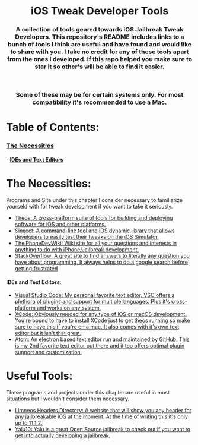 <p align="center">
  <h1 align="center">iOS Tweak Developer Tools</h1>
  <h3 align="center">    A collection of tools geared towards iOS Jailbreak Tweak Developers. This repository's README includes links to a bunch of tools I think are useful and have found and would like to share with you. I take no credit for any of these tools apart from the ones I developed. If this repo helped you make sure to star it so other's will be able to find it easier.</h3>
  </br><h3 align="center">Some of these may be for certain systems only. For most compatibility it's recommended to use a Mac.</h3>
</p>

# Table of Contents:

### [The Necessities](https://github.com/M4cs/iOS-Tweak-Dev-Tools/blob/master/README.md#the-necessities)
#### - [IDEs and Text Editors](https://github.com/M4cs/iOS-Tweak-Dev-Tools/blob/master/README.md#ides-and-text-editors)

# The Necessities:

Programs and Site under this chapter I consider necessary to familiarize yourseld with for tweak development if you want to take it seriously.

- [Theos: A cross-platform suite of tools for building and deploying software for iOS and other platforms.](https://theos.github.io)
- [Simject: A command-line tool and iOS dynamic library that allows developers to easily test their tweaks on the iOS Simulator.](https://github.com/angelXwind/simject)
- [TheiPhoneDevWiki: Wiki site for all your questions and interests in anything to do with iPhone/Jailbreak development.](https://iphonedevwiki.net/index.php/Main_Page)
- [StackOverflow: A great site to find answers to literally any question you have about programming. It always helps to do a google search before getting frustrated](https://stackoverflow.com)

#### IDEs and Text Editors:

- [Visual Studio Code: My personal favorite text editor, VSC offers a plethora of plugins and support for multiple languages. Plus it's cross-platform and works on any system.](https://code.visualstudio.com)
- [XCode: Obviously needed for any type of iOS or macOS development. You're bound to have to install XCode just to get theos running so make sure to have this if you're on a mac. It also comes with it's own text editor but it isn't that great.](https://developer.apple.com/xcode/)
- [Atom: An electron based text editor run and maintained by GitHub. This is my 2nd favorite text editor out there and it too offers optimal plugin support and customization.](https://atom.io)

# Useful Tools:

These programs and projects under this chapter are useful in most situations but I wouldn't consider them necessary.

- [Limneos Headers Directory: A website that will show you any header for any jailbreakable iOS at the moment. At the time of writing this it's only up to 11.1.2.](http://developer.limneos.net/index.php)
- [Yalu10: Yalu is a great Open Source jailbreak to check out if you want to get into actually developing a jailbreak.](https://github.com/shaungall/yalu10)
